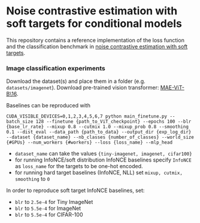 # Noise contrastive estimation with soft targets for conditional models

This repository contains a reference implementation of the loss function and the classification benchmark in
 <a href="https://arxiv.org/abs/2404.14076">noise contrastive estimation with soft targets</a>.

### Image classification experiments
Download the dataset(s) and place them in a folder (e.g. ```datasets/imagenet```).
Download pre-trained vision transformer: <a href="https://dl.fbaipublicfiles.com/mae/pretrain/mae_pretrain_vit_base.pth">MAE-ViT-B\16</a>.

Baselines can be reproduced with
```
CUDA_VISIBLE_DEVICES=0,1,2,3,4,5,6,7 python main_finetune.py --batch_size 128 --finetune {path_to_ViT_checkpoint} --epochs 100 --blr {base_lr_rate} --mixup 0.8 --cutmix 1.0 --mixup_prob 0.8 --smoothing 0.1 --dist_eval --data_path {path_to_data} --output_dir {exp_log_dir} --dataset {dataset_name} --nb_classes {number_of_classes} --world_size {#GPUs} --num_workers {#workers} --loss {loss_name} --mlp_head
```
- ```dataset_name``` can take the values ```{tiny-imagenet, imagenet, cifar100}```
- for running InfoNCE/soft distribution InfoNCE baselines specify ```InfoNCE``` as ```loss_name``` for the targets to be one-hot encoded.
- for running hard target baselines (InfoNCE, NLL) set ```mixup, cutmix, smoothing``` to ```0```

In order to reproduce soft target InfoNCE baselines, set:
- ```blr``` to ```2.5e-4``` for Tiny ImageNet
- ```blr``` to ```5.5e-4``` for ImageNet
- ```blr``` to ```5.5e-4``` for CIFAR-100
